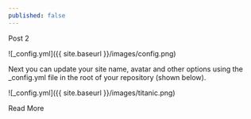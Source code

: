 ```yaml
---
published: false
---
```

Post 2

![_config.yml]({{ site.baseurl }}/images/config.png)

Next you can update your site name, avatar and other options using the _config.yml file in the root of your repository (shown below).

![_config.yml]({{ site.baseurl }}/images/titanic.png)

Read More


